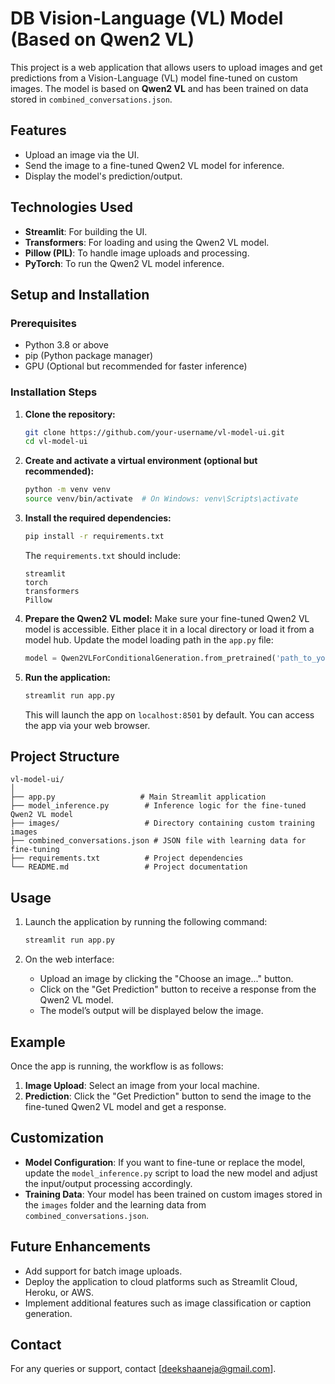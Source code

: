 # DB Vision-Language (VL) Model (Based on Qwen2 VL)

This project is a web application that allows users to upload images and get predictions from a Vision-Language (VL) model fine-tuned on custom images. The model is based on **Qwen2 VL** and has been trained on data stored in `combined_conversations.json`.

## Features
- Upload an image via the UI.
- Send the image to a fine-tuned Qwen2 VL model for inference.
- Display the model's prediction/output.

## Technologies Used
- **Streamlit**: For building the UI.
- **Transformers**: For loading and using the Qwen2 VL model.
- **Pillow (PIL)**: To handle image uploads and processing.
- **PyTorch**: To run the Qwen2 VL model inference.

## Setup and Installation

### Prerequisites
- Python 3.8 or above
- pip (Python package manager)
- GPU (Optional but recommended for faster inference)

### Installation Steps

1. **Clone the repository:**
   ```bash
   git clone https://github.com/your-username/vl-model-ui.git
   cd vl-model-ui
   ```

2. **Create and activate a virtual environment (optional but recommended):**
   ```bash
   python -m venv venv
   source venv/bin/activate  # On Windows: venv\Scripts\activate
   ```

3. **Install the required dependencies:**
   ```bash
   pip install -r requirements.txt
   ```

   The `requirements.txt` should include:
   ```text
   streamlit
   torch
   transformers
   Pillow
   ```

4. **Prepare the Qwen2 VL model:**
   Make sure your fine-tuned Qwen2 VL model is accessible. Either place it in a local directory or load it from a model hub. Update the model loading path in the `app.py` file:
   ```python
   model = Qwen2VLForConditionalGeneration.from_pretrained('path_to_your_trained_model')
   ```

5. **Run the application:**
   ```bash
   streamlit run app.py
   ```

   This will launch the app on `localhost:8501` by default. You can access the app via your web browser.

## Project Structure
```
vl-model-ui/
│
├── app.py                   # Main Streamlit application
├── model_inference.py        # Inference logic for the fine-tuned Qwen2 VL model
├── images/                   # Directory containing custom training images
├── combined_conversations.json # JSON file with learning data for fine-tuning
├── requirements.txt          # Project dependencies
└── README.md                 # Project documentation
```

## Usage

1. Launch the application by running the following command:
   ```bash
   streamlit run app.py
   ```

2. On the web interface:
   - Upload an image by clicking the "Choose an image..." button.
   - Click on the "Get Prediction" button to receive a response from the Qwen2 VL model.
   - The model’s output will be displayed below the image.

## Example

Once the app is running, the workflow is as follows:
1. **Image Upload**: Select an image from your local machine.
2. **Prediction**: Click the "Get Prediction" button to send the image to the fine-tuned Qwen2 VL model and get a response.

## Customization

- **Model Configuration**: If you want to fine-tune or replace the model, update the `model_inference.py` script to load the new model and adjust the input/output processing accordingly.
- **Training Data**: Your model has been trained on custom images stored in the `images` folder and the learning data from `combined_conversations.json`.

## Future Enhancements

- Add support for batch image uploads.
- Deploy the application to cloud platforms such as Streamlit Cloud, Heroku, or AWS.
- Implement additional features such as image classification or caption generation.

## Contact
For any queries or support, contact [deekshaaneja@gmail.com].
